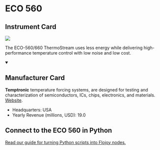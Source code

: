 
# ECO 560

## Instrument Card

<img src="https://v5.airtableusercontent.com/v1/19/19/1691539200000/g2NPyDdHJZlQ0GHF7Vau7w/vBRd5kIPKSZQx-oSpGLUgkV3mlT2RNlqYPLk4nKMdTF64Dtw8O-qFyKzZ8rpxgjVATR9_40AQB9qopBDm_gOY3C4D3OKhBd_HKexqnksXE4/OzilMrUi4DJF3Zu8vWmZD4J-Vvm6N2BQPCcDLZlGXDQ"/>
<p>The ECO-560/660 ThermoStream uses less energy while delivering high-performance temperature control with low noise and low cost.</p>

<details open>
<summary><h2>Manufacturer Card</h2></summary>

**Temptronic** temperature forcing systems, are designed for testing and characterization of semiconductors, ICs, chips, electronics, and materials. <a href="https://www.intestthermal.com/temptronic">Website</a>.

<ul>
  <li>Headquarters: USA</li>
  <li>Yearly Revenue (millions, USD): 19.0</li>
</ul>
</details>

## Connect to the ECO 560 in Python

[Read our guide for turning Python scripts into Flojoy nodes.](https://docs.flojoy.ai/custom-nodes/creating-custom-node/)


